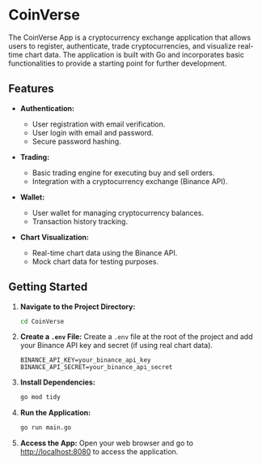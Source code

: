 # CoinVerse

The CoinVerse App is a cryptocurrency exchange application that allows users to register, authenticate, trade cryptocurrencies, and visualize real-time chart data. The application is built with Go and incorporates basic functionalities to provide a starting point for further development.



## Features

- **Authentication:**
  - User registration with email verification.
  - User login with email and password.
  - Secure password hashing.

- **Trading:**
  - Basic trading engine for executing buy and sell orders.
  - Integration with a cryptocurrency exchange (Binance API).

- **Wallet:**
  - User wallet for managing cryptocurrency balances.
  - Transaction history tracking.

- **Chart Visualization:**
  - Real-time chart data using the Binance API.
  - Mock chart data for testing purposes.



## Getting Started

1. **Navigate to the Project Directory:**
   ```bash
   cd CoinVerse
   ```

2. **Create a `.env` File:**
   Create a `.env` file at the root of the project and add your Binance API key and secret (if using real chart data).
   ```env
   BINANCE_API_KEY=your_binance_api_key
   BINANCE_API_SECRET=your_binance_api_secret
   ```

3. **Install Dependencies:**
   ```bash
   go mod tidy
   ```

4. **Run the Application:**
   ```bash
   go run main.go
   ```

5. **Access the App:**
   Open your web browser and go to [http://localhost:8080](http://localhost:8080) to access the application.

